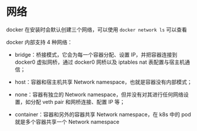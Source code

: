 # 网络

docker 在安装时会默认创建三个网络，可以使用 `docker network ls` 可以查看

docker 内部支持 4 种网络：

- bridge：桥接模式，它会为每一个容器分配、设置 IP，并把容器连接到 docker0 虚拟网桥，通过 docker0 网桥以及 iptables nat 表配置与宿主机通信；

- host：容器和宿主机共享 Network namespace，也就是容器没有内部模式；

- none：容器有独立的 Network namespace，但并没有对其进行任何网络设置，如分配 veth pair 和网桥连接、配置 IP 等；

- container：容器和另外的容器共享 Network namespace，在 k8s 中的 pod 就是多个容器共享一个 Network namespace

